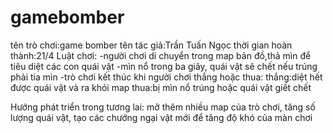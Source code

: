 # gamebomber
tên trò chơi:game bomber
tên tác giả:Trần Tuấn Ngọc
thời gian hoàn thành:21/4
Luật chơi:
-người chơi di chuyển trong map bản đồ,thả mìn để tiêu diệt các con quái vật
-mìn nổ trong ba giây, quái vật sẽ chết nếu trúng phải tia mìn
-trò chơi kết thúc khi người chơi thắng hoặc thua:
thắng:diệt hết được quái vật và ra khỏi map
thua:bị mìn nổ trúng hoặc quái vật giết chết

Hướng phát triển trong tương lai:
mở thêm nhiều map của trò chơi, tăng số lượng quái vật, tạo các chướng ngại vật mới để tăng độ khó của màn chơi
